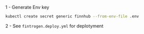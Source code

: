1 - Generate Env key

```bash
kubectl create secret generic finnhub --from-env-file .env
```

2 - See `fintrogen.deploy.yml` for deplotyment

